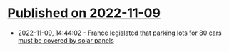 # [Published on 2022-11-09](index.md)

* [2022-11-09, 14:44:02](https://news.ycombinator.com/item?id=33532260) - [France legislated that parking lots for 80 cars must be covered by solar panels](https://twitter.com/assaadrazzouk/status/1590255454088593408)
